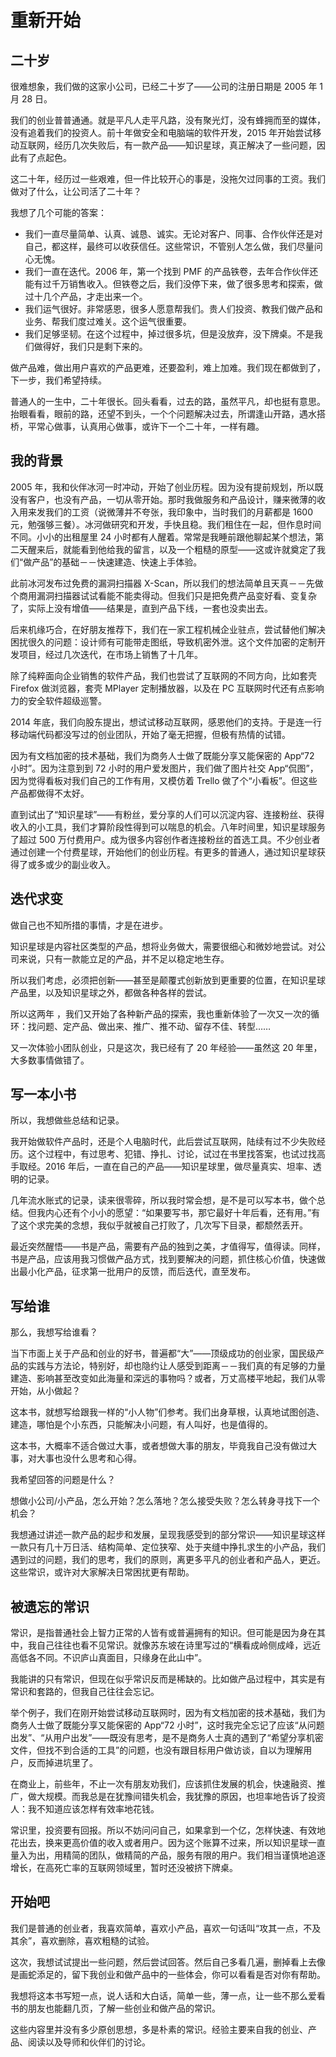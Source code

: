 # 重新开始

## 二十岁

很难想象，我们做的这家小公司，已经二十岁了——公司的注册日期是 2005 年 1 月 28 日。

我们的创业普普通通。就是平凡人走平凡路，没有聚光灯，没有蜂拥而至的媒体，没有追着我们的投资人。前十年做安全和电脑端的软件开发，2015 年开始尝试移动互联网，经历几次失败后，有一款产品——知识星球，真正解决了一些问题，因此有了点起色。

这二十年，经历过一些艰难，但一件比较开心的事是，没拖欠过同事的工资。我们做对了什么，让公司活了二十年？

我想了几个可能的答案：

- 我们一直尽量简单、认真、诚恳、诚实。无论对客户、同事、合作伙伴还是对自己，都这样，最终可以收获信任。这些常识，不管别人怎么做，我们尽量问心无愧。
- 我们一直在迭代。2006 年，第一个找到 PMF 的产品铁卷，去年合作伙伴还能有过千万销售收入。但铁卷之后，我们没停下来，做了很多思考和探索，做过十几个产品，才走出来一个。
- 我们运气很好。非常感恩，很多人愿意帮我们。贵人们投资、教我们做产品和业务、帮我们度过难关。这个运气很重要。
- 我们足够坚韧。在这个过程中，掉过很多坑，但是没放弃，没下牌桌。不是我们做得好，我们只是剩下来的。

做产品难，做出用户喜欢的产品更难，还要盈利，难上加难。我们现在都做到了，下一步，我们希望持续。

普通人的一生中，二十年很长。回头看看，过去的路，虽然平凡，却也挺有意思。抬眼看看，眼前的路，还望不到头，一个个问题解决过去，所谓逢山开路，遇水搭桥，平常心做事，认真用心做事，或许下一个二十年，一样有趣。

## 我的背景

2005 年，我和伙伴冰河一时冲动，开始了创业历程。因为没有提前规划，所以既没有客户，也没有产品，一切从零开始。那时我做服务和产品设计，赚来微薄的收入用来发我们的工资（说微薄并不夸张，我印象中，当时我们的月薪都是 1600 元，勉强够三餐）。冰河做研究和开发，手快且稳。我们租住在一起，但作息时间不同。小小的出租屋里 24 小时都有人醒着。常常是我睡前跟他聊起某个想法，第二天醒来后，就能看到他给我的留言，以及一个粗糙的原型——这或许就奠定了我们“做产品”的基础－－快速建造、快速上手体验。

此前冰河发布过免费的漏洞扫描器 X-Scan，所以我们的想法简单且天真－－先做个商用漏洞扫描器试试看能不能卖得动。但我们只是把免费产品变好看、变复杂了，实际上没有增值——结果是，直到产品下线，一套也没卖出去。

后来机缘巧合，在好朋友推荐下，我们在一家工程机械企业驻点，尝试替他们解决困扰很久的问题：设计师有可能带走图纸，导致机密外泄。这个文件加密的定制开发项目，经过几次迭代，在市场上销售了十几年。

除了纯粹面向企业销售的软件产品，我们也尝试了互联网的不同方向，比如套壳 Firefox 做浏览器，套壳 MPlayer 定制播放器，以及在 PC 互联网时代还有点影响力的安全软件超级巡警。

2014 年底，我们向股东提出，想试试移动互联网，感恩他们的支持。于是连一行移动端代码都没写过的创业团队，开始了毫无把握，但极有热情的试错。

因为有文档加密的技术基础，我们为商务人士做了既能分享又能保密的 App“72 小时”。因为注意到到 72 小时的用户爱发图片，我们做了图片社交 App“侃图”，因为觉得看板对我们自己的工作有用，又模仿着 Trello 做了个“小看板”。但这些产品都做得不太好。

直到试出了“知识星球”——有粉丝，爱分享的人们可以沉淀内容、连接粉丝、获得收入的小工具，我们才算阶段性得到可以喘息的机会。八年时间里，知识星球服务了超过 500 万付费用户。成为很多内容创作者连接粉丝的首选工具。不少创业者通过创建一个付费星球，开始他们的创业历程。有更多的普通人，通过知识星球获得了或多或少的副业收入。

## 迭代求变

做自己也不知所措的事情，才是在进步。

知识星球是内容社区类型的产品，想将业务做大，需要很细心和微妙地尝试。对公司来说，只有一款能立足的产品，并不足以稳定地生存。

所以我们考虑，必须把创新——甚至是颠覆式创新放到更重要的位置，在知识星球产品里，以及知识星球之外，都做各种各样的尝试。

所以这两年 ，我们又开始了各种新产品的探索，我也重新体验了一次又一次的循环：找问题、定产品、做出来、推广、推不动、留存不佳、转型……

又一次体验小团队创业，只是这次，我已经有了 20 年经验——虽然这 20 年里，大多数事情做错了。

## 写一本小书

所以，我想做些总结和记录。

我开始做软件产品时，还是个人电脑时代，此后尝试互联网，陆续有过不少失败经历。这个过程中，有过思考、犯错、挣扎、讨论，试过在书里找答案，也试过找高手取经。2016 年后，一直在自己的产品——知识星球里，做尽量真实、坦率、透明的记录。

几年流水账式的记录，读来很零碎，所以我时常会想，是不是可以写本书，做个总结。但我内心还有个小小的愿望：“如果要写书，那它最好十年后看，还有用。”有了这个求完美的念想，我似乎就被自己打败了，几次写下目录，都颓然丢开。

最近突然醒悟——书是产品，需要有产品的独到之美，才值得写，值得读。同样，书是产品，应该用我习惯做产品方式，找到要解决的问题，抓住核心价值，快速做出最小化产品，征求第一批用户的反馈，而后迭代，直至发布。

## 写给谁

那么，我想写给谁看？

当下市面上关于产品和创业的好书，普遍都“大”——顶级成功的创业家，国民级产品的实践与方法论，特别好，却也隐约让人感受到距离－－我们真的有足够的力量建造、影响甚至改变如此海量和深远的事物吗？或者，万丈高楼平地起，我们从零开始，从小做起？

这本书，就想写给跟我一样的“小人物”们参考。我们出身草根，认真地试图创造、建造，哪怕是个小东西，只能解决小问题，有人叫好，也是值得的。

这本书，大概率不适合做过大事，或者想做大事的朋友，毕竟我自己没有做过大事，对大事也没什么思考和心得。

我希望回答的问题是什么？

想做小公司/小产品，怎么开始？怎么落地？怎么接受失败？怎么转身寻找下一个机会？

我想通过讲述一款产品的起步和发展，呈现我感受到的部分常识——知识星球这样一款只有几十万日活、结构简单、定位狭窄、处于夹缝中挣扎求生的小产品，我们遇到过的问题，我们的思考，我们的原则，离更多平凡的创业者和产品人，更近。这些常识，或许对大家解决日常困扰更有帮助。

## 被遗忘的常识

常识，是指普通社会上智力正常的人皆有或普遍拥有的知识。但可能是因为身在其中，我自己往往也看不见常识。就像苏东坡在诗里写过的“横看成岭侧成峰，远近高低各不同。不识庐山真面目，只缘身在此山中”。

我能讲的只有常识，但现在似乎常识反而是稀缺的。比如做产品过程中，其实是有常识和套路的，但我自己往往会忘记。

举个例子，我们在刚开始尝试移动互联网时，因为有文档加密的技术基础，我们为商务人士做了既能分享又能保密的 App“72 小时”，这时我完全忘记了应该“从问题出发”、“从用户出发”——既没有思考，是不是商务人士真的遇到了“希望分享机密文件，但找不到合适的工具”的问题，也没有跟目标用户做访谈，自以为理解用户，反而掉进坑里了。

在商业上，前些年，不止一次有朋友劝我们，应该抓住发展的机会，快速融资、推广，做大规模。而我总是在犹豫间错失机会，我犹豫的原因，也坦率地告诉了投资人：我不知道应该怎样有效率地花钱。

常识里，投资要有回报。所以不妨问问自己，如果拿到一个亿，怎样快速、有效地花出去，换来更高价值的收入或者用户。因为这个账算不过来，所以知识星球一直量入为出，用精简的团队，做精简的产品，服务有限的用户。我们相当谨慎地追逐增长，在高死亡率的互联网领域里，暂时还没被挤下牌桌。

## 开始吧

我们是普通的创业者，我喜欢简单，喜欢小产品，喜欢一句话叫“攻其一点，不及其余”，喜欢删除，喜欢粗糙的试验。

这次，我想试试提出一些问题，然后尝试回答。然后自己多看几遍，删掉看上去像是画蛇添足的，留下我创业和做产品中的一些体会，你可以看看是否对你有帮助。

我想将这本书写短一点，说人话和大白话，简单一些，薄一点，让一些不那么爱看书的朋友也能翻几页，了解一些创业和做产品的常识。

这些内容里并没有多少原创思想，多是朴素的常识。经验主要来自我的创业、产品、阅读以及导师和伙伴们的讨论。
